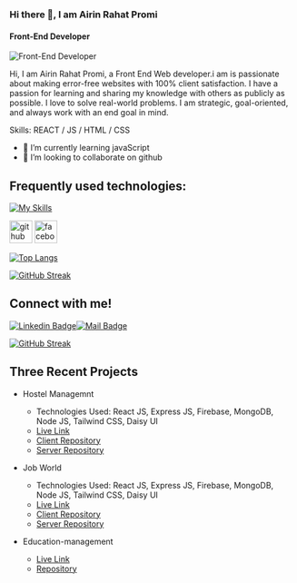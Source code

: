 ### Hi there 👋, I am Airin Rahat Promi
#### Front-End Developer
![Front-End Developer](https://i.ibb.co/LYvbZcZ/githubbanner.png)

Hi, I am Airin Rahat Promi, a Front End Web developer.i am is passionate about making error-free websites with 100% client satisfaction. I have a passion for learning and sharing my knowledge with others as publicly as possible. I love to solve real-world problems. I am strategic, goal-oriented, and always work with an end goal in mind. 

Skills:  REACT / JS / HTML / CSS

- 🌱 I’m currently learning javaScript 
- 👯 I’m looking to collaborate on github


## Frequently used technologies:
[![My Skills](https://skillicons.dev/icons?i=html,css,js,tailwind,react,firebase,express,mongo,nodejs,git,figma)](https://skillicons.dev)


[<img src='https://cdn.jsdelivr.net/npm/simple-icons@3.0.1/icons/github.svg' alt='github' height='40'>](https://github.com/airinrahat)  [<img src='https://cdn.jsdelivr.net/npm/simple-icons@3.0.1/icons/facebook.svg' alt='facebook' height='40'>](https://www.facebook.com/airinrahat)  

[![Top Langs](https://github-readme-stats.vercel.app/api/top-langs/?username=airinrahat)](https://github.com/anuraghazra/github-readme-stats)

<a href="https://git.io/streak-stats"><img src="https://github-readme-streak-stats.herokuapp.com?user=airinrahat&theme=transparent&date_format=M%20j%5B%2C%20Y%5D&exclude_days=Sun%2CMon%2CTue%2CWed%2CThu%2CFri%2CSat&card_width=800&type=png" alt="GitHub Streak" /></a>

## Connect with me!

[![Linkedin Badge](https://img.shields.io/badge/LinkedIn-0077B5?style=for-the-badge&logo=linkedin&logoColor=white)](https://www.linkedin.com/in/faysal-hosen/)[![Mail Badge](https://img.shields.io/badge/Gmail-D14836?style=for-the-badge&logo=gmail&logoColor=white)](mailto:airinrahatprome@gmail.com)


[![GitHub Streak](https://github-readme-streak-stats.herokuapp.com?user=faysalhosen&theme=shadow-purple&hide_border=true&border_radius=4.8&date_format=M%20j%5B%2C%20Y%5D&card_width=1000)](https://git.io/streak-stats)
## Three Recent Projects
- Hostel Managemnt
    * Technologies Used: React JS, Express JS, Firebase, MongoDB, Node JS, Tailwind CSS, Daisy UI
    * [Live Link](https://hostel-management-79aab.web.app/)
    * [Client Repository](https://github.com/airinrahat/hostel-manegement-client-side) 
    * [Server Repository](https://github.com/airinrahat/hostel-manegement-server-side)
      
- Job World
    * Technologies Used: React JS, Express JS, Firebase, MongoDB, Node JS, Tailwind CSS, Daisy UI
    * [Live Link](https://grand-kashata-180b1a.netlify.app/)
    * [Client Repository](https://github.com/airinrahat/job-world-client-side) 
    * [Server Repository](https://github.com/airinrahat/job-world-server-side)

- Education-management
    * [Live Link](https://event-managment-arp.netlify.app/) 
    * [ Repository](https://github.com/airinrahat/assigment9-education-managemnt) 

